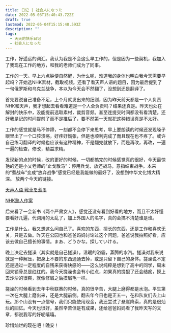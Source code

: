 ```yaml
---
title: 日记 | 社会人になった
date: 2022-05-03T15:40:43.722Z
draft: true
lastmod: 2022-05-04T15:15:48.593Z
description: ""
tags:
  - 天天的快乐日记
  - 社会人になった
---
```

工作，好遥远的词汇。我认为我是不会这么早工作的，但是因为一些契机，我加入了我现在工作的地方，和我的老师们成为了同事。

工作的一天。早上六点钟便自然醒，为什么呢，难道我的身体也明白我今天需要早起吗？开始选NHK素材，截取视频。还看了看天声人语的题目，因为最后提到了一句俄罗斯和乌克兰战争，本以为今天会不然翻了，没想到还是翻译了。

首先要说自己准备不足，上个月就发出来的细则，因为昨天前天都是一个人负责NHK和天声，我才想起去看看难道是一个人全负责吗？结果还真是。昨天也处在解封的快乐中，没能提前选取素材，裁剪音频。甚至连提交时间都没有看清楚。还好我是记的时间提前了而不是推后了，要不然第一天就犯这种错误真是不太好。

工作的感觉就是马不停蹄，一刻都不会停下来思考，早上要朗读的时候还发现嗓子眼里出了一个口腔溃疡，好疼好慌张，但是也顺利完成了而且现在也不疼了。或许自己练习翻译的时候也应该有这种精神，不是翻完就放下，而是再改，再改，一遍一遍的检查，修改，精益求精。

发现新的点的时候，改的更好的时候，一切都搞完的时候感觉真的很好，今天最惊艳的还是小乂老师的“止戈散马”：停用兵戈，放还战马，意指结束战争。本来的“煮战车”变成“放弃战争”感觉已经是我能做的最好了，没想到中华文化博大精深。
放两个今天的链接。

[天声人语 戦車を煮る](https://mp.weixin.qq.com/s/hS-mXL6pjM_tGnoACYz8ag)

[NHK熟人作案](https://mp.weixin.qq.com/s/UzYwKAz6qwUT3ZsEwxKl2A)

后来看了一会新书《两个严肃女人》，感觉还没有看到好看的地方，而且不太好懂要看好几遍，代词用的太乱了，加上外国人的名字，真的会搞不清楚谁是谁。

工作是什么，我又想这么问自己了。喜欢的东西，擅长的东西，还是工作和喜欢无关，只是去做。昨天在公园也和爸爸妈妈讨论过这个问题，爸爸说我拍照好看，应该去做自己擅长的事情。まあ、どうかな。探していける。

晚上决定去搓澡（其实就是自己搓澡）。温暖的浴霸，蒸腾的水汽。搓澡对我来说就是一种解压，把身上不要的东西通通去掉，或是只留下自己的身体。搓澡说不定还是通过一定程度的自残来获得快感的——这么说纯粹是想到了高中的同学，周末回来锁骨总是红红的。我今天搓澡也会有小红点，如果真的搓狠了还会结痂，摸上去沙沙的很爽，就像修眉之后摸眉毛一样。

搓澡的时候看到去年中秋联赛的时候，真的很辛苦，大腿上磨得都是水泡。平生第一次在大腿上磨出来，还是大腿前侧。翻去年今日也是正五一，在和队友们去上山玩。那个山没有一点信号，我们只能使用现金，我还尝试了悬崖降索，真的是很灿烂的回忆。今天也很好，虽然辛苦但是有成果，还给爸爸妈妈看了我昨天写的文章，都说我写的好呢嘻嘻。

珍惜灿烂的现在吧！晚安！
